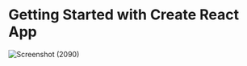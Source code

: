# Getting Started with Create React App

![Screenshot (2090)](https://user-images.githubusercontent.com/86683029/201475441-67dbaa3e-eaf1-4c57-ba14-ab8d75407f8e.png)
